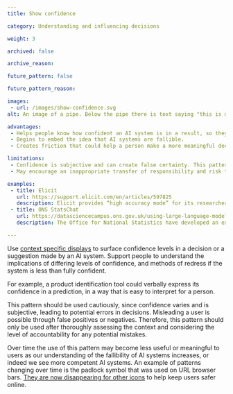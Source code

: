 ```yaml
---
title: Show confidence

category: Understanding and influencing decisions

weight: 3

archived: false

archive_reason:

future_pattern: false

future_pattern_reason:

images:
 - url: /images/show-confidence.svg
alt: An image of a pipe. Below the pipe there is text saying "this is most likely a pipe"

advantages:
 - Helps people know how confident an AI system is in a result, so they can choose to use or ignore the result.
 - Begins to embed the idea that AI systems are fallible.
 - Creates friction that could help a person make a more meaningful decision about whether to trust an AI system’s result or not.

limitations:
 - Confidence is subjective and can create false certainty. This pattern is highly context specific.
 - May encourage an inappropriate transfer of responsibility and risk to users. AI system providers should be particularly wary of this limitation in higher risk situations.

examples:
 - title: Elicit
   url: https://support.elicit.com/en/articles/597825
   description: Elicit provides “high accuracy mode” for its researchers, and highlights in the interface the confidence of the answer provided by its AI system.
 - title: ONS StatsChat
   url: https://datasciencecampus.ons.gov.uk/using-large-language-models-llms-to-improve-website-search-experience-with-statschat/
   description: The Office for National Statistics have developed an experimental search interface that displays confidence levels for search results.

---
```


Use [context specific displays](https://pair.withgoogle.com/chapter/explainability-trust/#section3) to surface confidence levels in a decision or a suggestion made by an AI system. Support people to understand the implications of differing levels of confidence, and methods of redress if the system is less than fully confident.

For example, a product identification tool could verbally express its confidence in a prediction, in a way that is easy to interpret for a person.

This pattern should be used cautiously, since confidence varies and is subjective, leading to potential errors in decisions. Misleading a user is possible through false positives or negatives. Therefore, this pattern should only be used after thoroughly assessing the context and considering the level of accountability for any potential mistakes.

Over time the use of this pattern may become less useful or meaningful to users as our understanding of the fallibility of AI systems increases, or indeed we see more competent AI systems. An example of patterns changing over time is the padlock symbol that was  used on URL browser bars. [They are now disappearing for other icons](https://blog.chromium.org/2023/05/an-update-on-lock-icon.html) to help keep users safer online.
